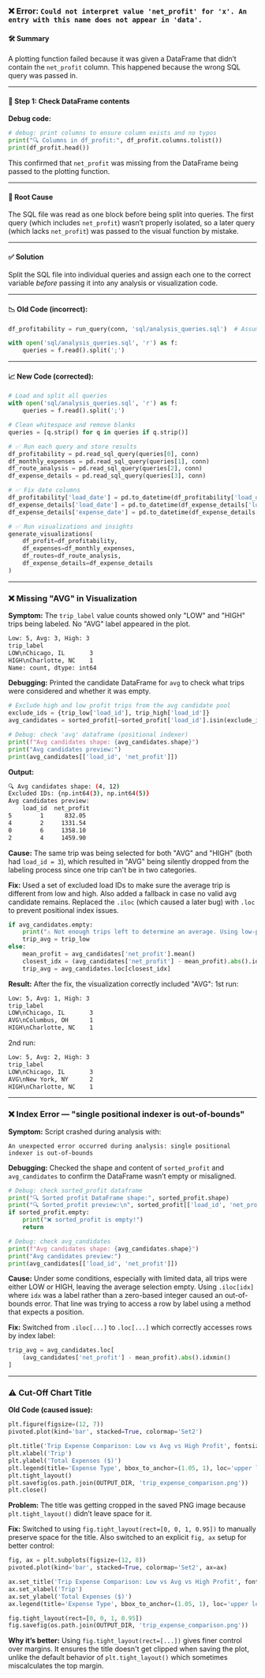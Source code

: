 ### ❌ Error: `Could not interpret value 'net_profit' for 'x'. An entry with this name does not appear in 'data'.`

#### 🛠️ Summary

A plotting function failed because it was given a DataFrame that didn’t contain the `net_profit` column. This happened because the wrong SQL query was passed in.

---

#### 🔎 Step 1: Check DataFrame contents

**Debug code:**

```python
# debug: print columns to ensure column exists and no typos
print("🔍 Columns in df_profit:", df_profit.columns.tolist())
print(df_profit.head())
```

This confirmed that `net_profit` was missing from the DataFrame being passed to the plotting function.

---

#### 🧠 Root Cause

The SQL file was read as one block before being split into queries. The first query (which includes `net_profit`) wasn’t properly isolated, so a later query (which lacks `net_profit`) was passed to the visual function by mistake.

---

#### ✅ Solution

Split the SQL file into individual queries and assign each one to the correct variable *before* passing it into any analysis or visualization code.

---

#### 📉 Old Code (incorrect):

```python
df_profitability = run_query(conn, 'sql/analysis_queries.sql')  # Assumes first query is correct

with open('sql/analysis_queries.sql', 'r') as f:
    queries = f.read().split(';')
```

---

#### 📈 New Code (corrected):

```python
# Load and split all queries
with open('sql/analysis_queries.sql', 'r') as f:
    queries = f.read().split(';')

# Clean whitespace and remove blanks
queries = [q.strip() for q in queries if q.strip()]

# ✅ Run each query and store results
df_profitability = pd.read_sql_query(queries[0], conn)
df_monthly_expenses = pd.read_sql_query(queries[1], conn)
df_route_analysis = pd.read_sql_query(queries[2], conn)
df_expense_details = pd.read_sql_query(queries[3], conn)

# ✅ Fix date columns
df_profitability['load_date'] = pd.to_datetime(df_profitability['load_date'])
df_expense_details['load_date'] = pd.to_datetime(df_expense_details['load_date'])
df_expense_details['expense_date'] = pd.to_datetime(df_expense_details['expense_date'])

# ✅ Run visualizations and insights
generate_visualizations(
    df_profit=df_profitability,
    df_expenses=df_monthly_expenses,
    df_routes=df_route_analysis,
    df_expense_details=df_expense_details
)
```

---

### ❌ Missing "AVG" in Visualization

**Symptom:**
The `trip_label` value counts showed only "LOW" and "HIGH" trips being labeled. No "AVG" label appeared in the plot.

```bash
Low: 5, Avg: 3, High: 3  
trip_label  
LOW\nChicago, IL       3  
HIGH\nCharlotte, NC    1  
Name: count, dtype: int64  
```

**Debugging:**
Printed the candidate DataFrame for `avg` to check what trips were considered and whether it was empty.

```python
# Exclude high and low profit trips from the avg candidate pool  
exclude_ids = {trip_low['load_id'], trip_high['load_id']}  
avg_candidates = sorted_profit[~sorted_profit['load_id'].isin(exclude_ids)]  

# Debug: check 'avg' dataframe (positional indexer)  
print(f"Avg candidates shape: {avg_candidates.shape}")  
print("Avg candidates preview:")  
print(avg_candidates[['load_id', 'net_profit']])
```

**Output:**
```bash
🔍 Avg candidates shape: (4, 12)
Excluded IDs: {np.int64(3), np.int64(5)}
Avg candidates preview:
    load_id  net_profit
5        1      832.05
4        2     1331.54
0        6     1358.10
2        4     1459.90
```

**Cause:**
The same trip was being selected for both "AVG" and "HIGH" (both had `load_id = 3`), which resulted in "AVG" being silently dropped from the labeling process since one trip can't be in two categories.

**Fix:**
Used a set of excluded load IDs to make sure the average trip is different from low and high. Also added a fallback in case no valid avg candidate remains. Replaced the `.iloc` (which caused a later bug) with `.loc` to prevent positional index issues.

```python
if avg_candidates.empty:
    print("⚠️ Not enough trips left to determine an average. Using low-profit trip as fallback.")
    trip_avg = trip_low
else:
    mean_profit = avg_candidates['net_profit'].mean()
    closest_idx = (avg_candidates['net_profit'] - mean_profit).abs().idxmin()
    trip_avg = avg_candidates.loc[closest_idx]
```

**Result:**
After the fix, the visualization correctly included "AVG":
1st run:

```bash
Low: 5, Avg: 1, High: 3  
trip_label  
LOW\nChicago, IL       3  
AVG\nColumbus, OH      1  
HIGH\nCharlotte, NC    1  
```

2nd run:

```bash
Low: 5, Avg: 2, High: 3  
trip_label  
LOW\nChicago, IL       3  
AVG\nNew York, NY      2  
HIGH\nCharlotte, NC    1  
```

---

### ❌ Index Error — "single positional indexer is out-of-bounds"

**Symptom:**
Script crashed during analysis with:

```
An unexpected error occurred during analysis: single positional indexer is out-of-bounds
```

**Debugging:**
Checked the shape and content of `sorted_profit` and `avg_candidates` to confirm the DataFrame wasn’t empty or misaligned.

```python
# Debug: check sorted_profit dataframe  
print("🔍 Sorted profit DataFrame shape:", sorted_profit.shape)  
print("🔍 Sorted_profit preview:\n", sorted_profit[['load_id', 'net_profit']].head())  
if sorted_profit.empty:  
    print("❌ sorted_profit is empty!")  
    return  

# Debug: check avg_candidates  
print(f"Avg candidates shape: {avg_candidates.shape}")  
print("Avg candidates preview:")  
print(avg_candidates[['load_id', 'net_profit']])
```

**Cause:**
Under some conditions, especially with limited data, all trips were either LOW or HIGH, leaving the average selection empty. Using `.iloc[idx]` where `idx` was a label rather than a zero-based integer caused an out-of-bounds error. That line was trying to access a row by label using a method that expects a position.

**Fix:**
Switched from `.iloc[...]` to `.loc[...]` which correctly accesses rows by index label:

```python
trip_avg = avg_candidates.loc[
    (avg_candidates['net_profit'] - mean_profit).abs().idxmin()
]
```

---

### ⚠️ Cut-Off Chart Title

**Old Code (caused issue):**

```python
plt.figure(figsize=(12, 7))  
pivoted.plot(kind='bar', stacked=True, colormap='Set2')  

plt.title('Trip Expense Comparison: Low vs Avg vs High Profit', fontsize=16, weight='bold')  
plt.xlabel('Trip')  
plt.ylabel('Total Expenses ($)')  
plt.legend(title='Expense Type', bbox_to_anchor=(1.05, 1), loc='upper left')  
plt.tight_layout()  
plt.savefig(os.path.join(OUTPUT_DIR, 'trip_expense_comparison.png'))  
plt.close()
```

**Problem:**
The title was getting cropped in the saved PNG image because `plt.tight_layout()` didn’t leave space for it.

**Fix:**
Switched to using `fig.tight_layout(rect=[0, 0, 1, 0.95])` to manually preserve space for the title. Also switched to an explicit `fig, ax` setup for better control:

```python
fig, ax = plt.subplots(figsize=(12, 8))  
pivoted.plot(kind='bar', stacked=True, colormap='Set2', ax=ax)  

ax.set_title('Trip Expense Comparison: Low vs Avg vs High Profit', fontsize=16, weight='bold')  
ax.set_xlabel('Trip')  
ax.set_ylabel('Total Expenses ($)')  
ax.legend(title='Expense Type', bbox_to_anchor=(1.05, 1), loc='upper left')  

fig.tight_layout(rect=[0, 0, 1, 0.95])  
fig.savefig(os.path.join(OUTPUT_DIR, 'trip_expense_comparison.png'))  
```

**Why it’s better:**
Using `fig.tight_layout(rect=[...])` gives finer control over margins. It ensures the title doesn't get clipped when saving the plot, unlike the default behavior of `plt.tight_layout()` which sometimes miscalculates the top margin.
